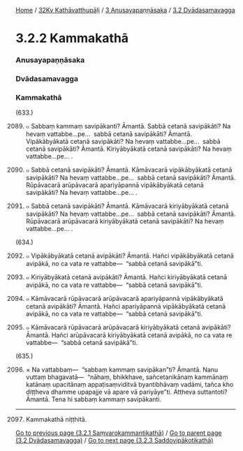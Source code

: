 
[Home](/) / [32Kv Kathāvatthupāḷi](../../../32Kv.md) / [3 Anusayapaṇṇāsaka](../../3.md) / [3.2 Dvādasamavagga](../3.2.md)

# 3.2.2 Kammakathā

### Anusayapaṇṇāsaka

### Dvādasamavagga

### Kammakathā

(633.)

2089. ๐ Sabbaṃ kammaṃ savipākanti? Āmantā. Sabbā cetanā savipākāti? Na hevaṃ vattabbe…pe…  sabbā cetanā savipākāti? Āmantā. Vipākābyākatā cetanā savipākāti? Na hevaṃ vattabbe…pe…  sabbā cetanā savipākāti? Āmantā. Kiriyābyākatā cetanā savipākāti? Na hevaṃ vattabbe…pe… .

2090. ๐ Sabbā cetanā savipākāti? Āmantā. Kāmāvacarā vipākābyākatā cetanā savipākāti? Na hevaṃ vattabbe…pe…  sabbā cetanā savipākāti? Āmantā. Rūpāvacarā arūpāvacarā apariyāpannā vipākābyākatā cetanā savipākāti? Na hevaṃ vattabbe…pe… .

2091. ๐ Sabbā cetanā savipākāti? Āmantā. Kāmāvacarā kiriyābyākatā cetanā savipākāti? Na hevaṃ vattabbe…pe…  sabbā cetanā savipākāti? Āmantā. Rūpāvacarā arūpāvacarā kiriyābyākatā cetanā savipākāti? Na hevaṃ vattabbe…pe… .

(634.)

2092. ๐ Vipākābyākatā cetanā avipākāti? Āmantā. Hañci vipākābyākatā cetanā avipākā, no ca vata re vattabbe—  “sabbā cetanā savipākā”ti.

2093. ๐ Kiriyābyākatā cetanā avipākāti? Āmantā. Hañci kiriyābyākatā cetanā avipākā, no ca vata re vattabbe—  “sabbā cetanā savipākā”ti.

2094. ๐ Kāmāvacarā rūpāvacarā arūpāvacarā apariyāpannā vipākābyākatā cetanā avipākāti? Āmantā. Hañci apariyāpannā vipākābyākatā cetanā avipākā, no ca vata re vattabbe—  “sabbā cetanā savipākā”ti.

2095. ๐ Kāmāvacarā rūpāvacarā arūpāvacarā kiriyābyākatā cetanā avipākāti? Āmantā. Hañci arūpāvacarā kiriyābyākatā cetanā avipākā, no ca vata re vattabbe—  “sabbā cetanā savipākā”ti.

(635.)

2096. × Na vattabbaṃ—  “sabbaṃ kammaṃ savipākan”ti? Āmantā. Nanu vuttaṃ bhagavatā—  “nāhaṃ, bhikkhave, sañcetanikānaṃ kammānaṃ katānaṃ upacitānaṃ appaṭisaṃviditvā byantibhāvaṃ vadāmi, tañca kho diṭṭheva dhamme upapajje vā apare vā pariyāye”ti. Attheva suttantoti? Āmantā. Tena hi sabbaṃ kammaṃ savipākanti.

---

2097. Kammakathā niṭṭhitā.



[Go to previous page (3.2.1 Saṃvarokammantikathā)](3.2.1.md) / [Go to parent page (3.2 Dvādasamavagga)](../3.2.md) / [Go to next page (3.2.3 Saddovipākotikathā)](3.2.3.md)


